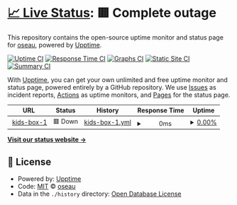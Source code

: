 # [📈 Live Status](https://oseau.github.io/uptime-kids-box-1): <!--live status--> **🟥 Complete outage**

This repository contains the open-source uptime monitor and status page for [oseau](https://oseau.github.io/uptime-kids-box-1), powered by [Upptime](https://github.com/upptime/upptime).

[![Uptime CI](https://github.com/koj-co/upptime/workflows/Uptime%20CI/badge.svg)](https://github.com/koj-co/upptime/actions?query=workflow%3A%22Uptime+CI%22)
[![Response Time CI](https://github.com/koj-co/upptime/workflows/Response%20Time%20CI/badge.svg)](https://github.com/koj-co/upptime/actions?query=workflow%3A%22Response+Time+CI%22)
[![Graphs CI](https://github.com/koj-co/upptime/workflows/Graphs%20CI/badge.svg)](https://github.com/koj-co/upptime/actions?query=workflow%3A%22Graphs+CI%22)
[![Static Site CI](https://github.com/koj-co/upptime/workflows/Static%20Site%20CI/badge.svg)](https://github.com/koj-co/upptime/actions?query=workflow%3A%22Static+Site+CI%22)
[![Summary CI](https://github.com/koj-co/upptime/workflows/Summary%20CI/badge.svg)](https://github.com/koj-co/upptime/actions?query=workflow%3A%22Summary+CI%22)

With [Upptime](https://upptime.js.org), you can get your own unlimited and free uptime monitor and status page, powered entirely by a GitHub repository. We use [Issues](https://github.com/oseau/uptime-kids-box-1/issues) as incident reports, [Actions](https://github.com/oseau/uptime-kids-box-1/actions) as uptime monitors, and [Pages](https://oseau.github.io/uptime-kids-box-1) for the status page.

<!--start: status pages-->
<!-- This summary is generated by Upptime (https://github.com/upptime/upptime) -->
<!-- Do not edit this manually, your changes will be overwritten -->
<!-- prettier-ignore -->
| URL | Status | History | Response Time | Uptime |
| --- | ------ | ------- | ------------- | ------ |
| <img alt="" src="https://favicons.githubusercontent.com/kids-box-1.tttwonder.com" height="13"> [kids-box-1](https://kids-box-1.tttwonder.com/) | 🟥 Down | [kids-box-1.yml](https://github.com/oseau/uptime-kids-box-1/commits/HEAD/history/kids-box-1.yml) | <details><summary><img alt="Response time graph" src="./graphs/kids-box-1/response-time-week.png" height="20"> 0ms</summary><br><a href="https://oseau.github.io/uptime-kids-box-1/history/kids-box-1"><img alt="Response time 2790" src="https://img.shields.io/endpoint?url=https%3A%2F%2Fraw.githubusercontent.com%2Foseau%2Fuptime-kids-box-1%2FHEAD%2Fapi%2Fkids-box-1%2Fresponse-time.json"></a><br><a href="https://oseau.github.io/uptime-kids-box-1/history/kids-box-1"><img alt="24-hour response time 0" src="https://img.shields.io/endpoint?url=https%3A%2F%2Fraw.githubusercontent.com%2Foseau%2Fuptime-kids-box-1%2FHEAD%2Fapi%2Fkids-box-1%2Fresponse-time-day.json"></a><br><a href="https://oseau.github.io/uptime-kids-box-1/history/kids-box-1"><img alt="7-day response time 0" src="https://img.shields.io/endpoint?url=https%3A%2F%2Fraw.githubusercontent.com%2Foseau%2Fuptime-kids-box-1%2FHEAD%2Fapi%2Fkids-box-1%2Fresponse-time-week.json"></a><br><a href="https://oseau.github.io/uptime-kids-box-1/history/kids-box-1"><img alt="30-day response time 0" src="https://img.shields.io/endpoint?url=https%3A%2F%2Fraw.githubusercontent.com%2Foseau%2Fuptime-kids-box-1%2FHEAD%2Fapi%2Fkids-box-1%2Fresponse-time-month.json"></a><br><a href="https://oseau.github.io/uptime-kids-box-1/history/kids-box-1"><img alt="1-year response time 2625" src="https://img.shields.io/endpoint?url=https%3A%2F%2Fraw.githubusercontent.com%2Foseau%2Fuptime-kids-box-1%2FHEAD%2Fapi%2Fkids-box-1%2Fresponse-time-year.json"></a></details> | <details><summary><a href="https://oseau.github.io/uptime-kids-box-1/history/kids-box-1">0.00%</a></summary><a href="https://oseau.github.io/uptime-kids-box-1/history/kids-box-1"><img alt="All-time uptime 72.54%" src="https://img.shields.io/endpoint?url=https%3A%2F%2Fraw.githubusercontent.com%2Foseau%2Fuptime-kids-box-1%2FHEAD%2Fapi%2Fkids-box-1%2Fuptime.json"></a><br><a href="https://oseau.github.io/uptime-kids-box-1/history/kids-box-1"><img alt="24-hour uptime 0.00%" src="https://img.shields.io/endpoint?url=https%3A%2F%2Fraw.githubusercontent.com%2Foseau%2Fuptime-kids-box-1%2FHEAD%2Fapi%2Fkids-box-1%2Fuptime-day.json"></a><br><a href="https://oseau.github.io/uptime-kids-box-1/history/kids-box-1"><img alt="7-day uptime 0.00%" src="https://img.shields.io/endpoint?url=https%3A%2F%2Fraw.githubusercontent.com%2Foseau%2Fuptime-kids-box-1%2FHEAD%2Fapi%2Fkids-box-1%2Fuptime-week.json"></a><br><a href="https://oseau.github.io/uptime-kids-box-1/history/kids-box-1"><img alt="30-day uptime 0.00%" src="https://img.shields.io/endpoint?url=https%3A%2F%2Fraw.githubusercontent.com%2Foseau%2Fuptime-kids-box-1%2FHEAD%2Fapi%2Fkids-box-1%2Fuptime-month.json"></a><br><a href="https://oseau.github.io/uptime-kids-box-1/history/kids-box-1"><img alt="1-year uptime 63.80%" src="https://img.shields.io/endpoint?url=https%3A%2F%2Fraw.githubusercontent.com%2Foseau%2Fuptime-kids-box-1%2FHEAD%2Fapi%2Fkids-box-1%2Fuptime-year.json"></a></details>

<!--end: status pages-->

[**Visit our status website →**](https://oseau.github.io/uptime-kids-box-1)

## 📄 License

- Powered by: [Upptime](https://github.com/upptime/upptime)
- Code: [MIT](./LICENSE) © [oseau](https://oseau.github.io/uptime-kids-box-1)
- Data in the `./history` directory: [Open Database License](https://opendatacommons.org/licenses/odbl/1-0/)

